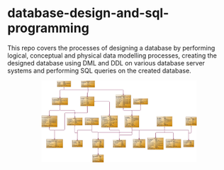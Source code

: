 # database-design-and-sql-programming
This repo covers the processes of designing a database by performing logical, conceptual and physical data modelling processes, creating the designed database using DML and DDL on various database server systems and performing SQL queries on the created database.

<p align="center">
  <img src="https://github.com/halimocakli/database-design-and-sql-programming/blob/main/Local-Transportation-Database/ERD/local_transportation_db_diagram.jpg" width="350" title="ERD">
</p>

